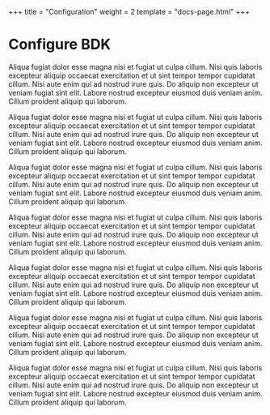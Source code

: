+++
title = "Configuration"
weight = 2
template = "docs-page.html"
+++

# Configure BDK

Aliqua fugiat dolor esse magna nisi et fugiat ut culpa cillum. Nisi quis laboris excepteur aliquip occaecat exercitation et ut sint tempor tempor cupidatat cillum. Nisi aute enim qui ad nostrud irure quis. Do aliquip non excepteur ut veniam fugiat sint elit. Labore nostrud excepteur eiusmod duis veniam anim. Cillum proident aliquip qui laborum.

Aliqua fugiat dolor esse magna nisi et fugiat ut culpa cillum. Nisi quis laboris excepteur aliquip occaecat exercitation et ut sint tempor tempor cupidatat cillum. Nisi aute enim qui ad nostrud irure quis. Do aliquip non excepteur ut veniam fugiat sint elit. Labore nostrud excepteur eiusmod duis veniam anim. Cillum proident aliquip qui laborum.

Aliqua fugiat dolor esse magna nisi et fugiat ut culpa cillum. Nisi quis laboris excepteur aliquip occaecat exercitation et ut sint tempor tempor cupidatat cillum. Nisi aute enim qui ad nostrud irure quis. Do aliquip non excepteur ut veniam fugiat sint elit. Labore nostrud excepteur eiusmod duis veniam anim. Cillum proident aliquip qui laborum.

Aliqua fugiat dolor esse magna nisi et fugiat ut culpa cillum. Nisi quis laboris excepteur aliquip occaecat exercitation et ut sint tempor tempor cupidatat cillum. Nisi aute enim qui ad nostrud irure quis. Do aliquip non excepteur ut veniam fugiat sint elit. Labore nostrud excepteur eiusmod duis veniam anim. Cillum proident aliquip qui laborum.

Aliqua fugiat dolor esse magna nisi et fugiat ut culpa cillum. Nisi quis laboris excepteur aliquip occaecat exercitation et ut sint tempor tempor cupidatat cillum. Nisi aute enim qui ad nostrud irure quis. Do aliquip non excepteur ut veniam fugiat sint elit. Labore nostrud excepteur eiusmod duis veniam anim. Cillum proident aliquip qui laborum.

Aliqua fugiat dolor esse magna nisi et fugiat ut culpa cillum. Nisi quis laboris excepteur aliquip occaecat exercitation et ut sint tempor tempor cupidatat cillum. Nisi aute enim qui ad nostrud irure quis. Do aliquip non excepteur ut veniam fugiat sint elit. Labore nostrud excepteur eiusmod duis veniam anim. Cillum proident aliquip qui laborum.

Aliqua fugiat dolor esse magna nisi et fugiat ut culpa cillum. Nisi quis laboris excepteur aliquip occaecat exercitation et ut sint tempor tempor cupidatat cillum. Nisi aute enim qui ad nostrud irure quis. Do aliquip non excepteur ut veniam fugiat sint elit. Labore nostrud excepteur eiusmod duis veniam anim. Cillum proident aliquip qui laborum.
